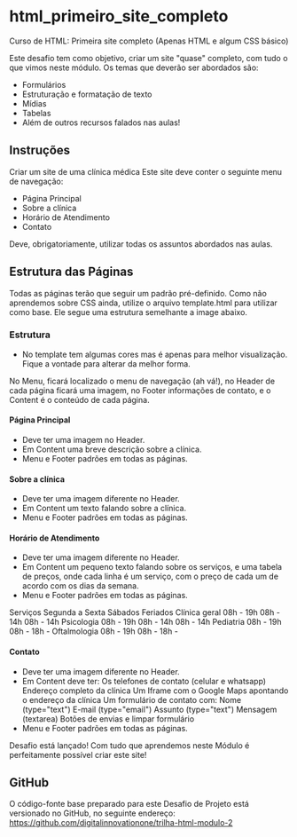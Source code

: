 # html_primeiro_site_completo
Curso de HTML: Primeira site completo (Apenas HTML e algum CSS básico)

Este desafio tem como objetivo, criar um site "quase" completo, com tudo o que vimos neste módulo. Os temas que deverão ser abordados são:

- Formulários
- Estruturação e formatação de texto
- Mídias
- Tabelas
- Além de outros recursos falados nas aulas!
 
## Instruções

Criar um site de uma clínica médica
Este site deve conter o seguinte menu de navegação:

- Página Principal
- Sobre a clínica
- Horário de Atendimento
- Contato

Deve, obrigatoriamente, utilizar todas os assuntos abordados nas aulas.

## Estrutura das Páginas

Todas as páginas terão que seguir um padrão pré-definido. Como não aprendemos sobre CSS ainda, utilize o arquivo template.html para utilizar como base. Ele segue uma estrutura semelhante a image abaixo.

### Estrutura

* No template tem algumas cores mas é apenas para melhor visualização. Fique a vontade para alterar da melhor forma.

No Menu, ficará localizado o menu de navegação (ah vá!), no Header de cada página ficará uma imagem, no Footer informações de contato, e o Content é o conteúdo de cada página.

#### Página Principal

- Deve ter uma imagem no Header.
- Em Content uma breve descrição sobre a clínica.
- Menu e Footer padrões em todas as páginas.

#### Sobre a clínica

- Deve ter uma imagem diferente no Header.
- Em Content um texto falando sobre a clínica.
- Menu e Footer padrões em todas as páginas.

#### Horário de Atendimento

- Deve ter uma imagem diferente no Header.
- Em Content um pequeno texto falando sobre os serviços, e uma tabela de preços, onde cada linha é um serviço, com o preço de cada um de acordo com os dias da semana.
- Menu e Footer padrões em todas as páginas.

Serviços 	Segunda a Sexta 	Sábados 	Feriados
Clínica geral 	08h - 19h 	08h - 14h 	08h - 14h
Psicologia 	08h - 19h 	08h - 14h 	08h - 14h
Pediatria 	08h - 19h 	08h - 18h 	-
Oftalmologia 	08h - 19h 	08h - 18h 	-
 
#### Contato

- Deve ter uma imagem diferente no Header.
- Em Content deve ter:
        Os telefones de contato (celular e whatsapp)
        Endereço completo da clínica
        Um Iframe com o Google Maps apontando o endereço da clínica
        Um formulário de contato com:
            Nome (type="text")
            E-mail (type="email")
            Assunto (type="text")
            Mensagem (textarea)
            Botões de envias e limpar formulário
- Menu e Footer padrões em todas as páginas.

Desafio está lançado! Com tudo que aprendemos neste Módulo é perfeitamente possível criar este site!
 
## GitHub
O código-fonte base preparado para este Desafio de Projeto está versionado no GitHub, no seguinte endereço:
https://github.com/digitalinnovationone/trilha-html-modulo-2

